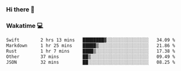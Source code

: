 ### Hi there 👋

<!--
**kikyou14/kikyou14** is a ✨ _special_ ✨ repository because its `README.md` (this file) appears on your GitHub profile.

Here are some ideas to get you started:

- 🔭 I’m currently working on ...
- 🌱 I’m currently learning ...
- 👯 I’m looking to collaborate on ...
- 🤔 I’m looking for help with ...
- 💬 Ask me about ...
- 📫 How to reach me: ...
- 😄 Pronouns: ...
- ⚡ Fun fact: ...
-->

### Wakatime 💻

<!--START_SECTION:waka-->

```txt
Swift        2 hrs 13 mins   ████████▓░░░░░░░░░░░░░░░░   34.09 %
Markdown     1 hr 25 mins    █████▒░░░░░░░░░░░░░░░░░░░   21.86 %
Rust         1 hr 7 mins     ████▒░░░░░░░░░░░░░░░░░░░░   17.38 %
Other        37 mins         ██▒░░░░░░░░░░░░░░░░░░░░░░   09.49 %
JSON         32 mins         ██░░░░░░░░░░░░░░░░░░░░░░░   08.25 %
```

<!--END_SECTION:waka-->